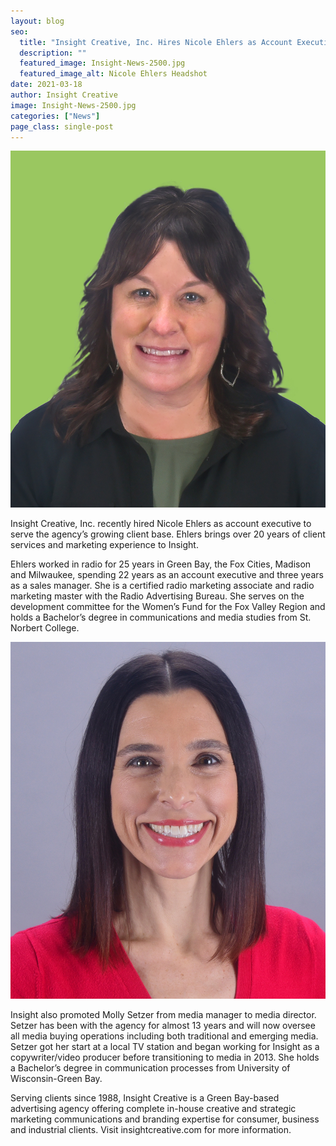 ```yaml
---
layout: blog
seo:
  title: "Insight Creative, Inc. Hires Nicole Ehlers as Account Executive and Promotes Molly Setzer to Media Director"
  description: ""
  featured_image: Insight-News-2500.jpg
  featured_image_alt: Nicole Ehlers Headshot
date: 2021-03-18
author: Insight Creative
image: Insight-News-2500.jpg
categories: ["News"]
page_class: single-post
---
```


<img data-aos="fade-up" src="Nicole_HeadShot.jpg"
alt="Nicole Ehlers Headshot" class="headshot-image"/>

Insight Creative, Inc. recently hired Nicole Ehlers as account executive to serve the agency’s growing client base. Ehlers brings over 20 years of client services and marketing experience to Insight.

Ehlers worked in radio for 25 years in Green Bay, the Fox Cities, Madison and Milwaukee, spending 22 years as an account executive and three years as a sales manager. She is a certified radio marketing associate and radio marketing master with the Radio Advertising Bureau. She serves on the development committee for the Women’s Fund for the Fox Valley Region and holds a Bachelor’s degree in communications and media studies from St. Norbert College.

<img data-aos="fade-up" src="Molly_NewHeadShot1.jpg"
  alt="Molly Setzer Headshot" class="headshot-image"/>

Insight also promoted Molly Setzer from media manager to media director. Setzer has been with the agency for almost 13 years and will now oversee all media buying operations including both traditional and emerging media. Setzer got her start at a local TV station and began working for Insight as a copywriter/video producer before transitioning to media in 2013. She holds a Bachelor’s degree in communication processes from University of Wisconsin-Green Bay.

Serving clients since 1988, Insight Creative is a Green Bay-based advertising agency offering complete in-house creative and strategic marketing communications and branding expertise for consumer, business and industrial clients. Visit insightcreative.com for more information.
